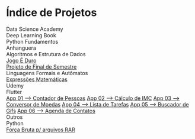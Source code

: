 
<html>
<head>
    <link href="estilo.css" rel="stylesheet">
</head>
<body>
    <h1>Índice de Projetos</h1>
    <div class="ramificacao">
        <div class="nivel_01">Data Science Academy</div>
            <div class="nivel_02">Deep Learning Book</div>
            <div class="nivel_02">Python Fundamentos</div>
    </div>
    <div class="ramificacao">
        <div class="nivel_01">Anhanguera</div>
            <div class="nivel_02">Algoritmos e Estrutura de Dados</div>
                <div class="nivel_03">
                    <a href="https://github.com/CleberPresidente100/Jogo_E_Duro">Jogo É Duro</a>
                </div>
                <div class="nivel_03">
                    <a href="https://github.com/CleberPresidente100/Projeto_Final_de_Semestre">Projeto de Final de Semestre</a>
                </div>
            <div class="nivel_02">Linguagens Formais e Autômatos</div>
                <div class="nivel_03">
                    <a href="https://github.com/CleberPresidente100/Expressoes_Matematicas">Expressões Matemáticas</a>
                </div>
    </div>
    <div class="ramificacao">
        <div class="nivel_01">Udemy</div>
            <div class="nivel_02">Flutter</div>
                <div class="nivel_03">
                    <a class="quebrar_linha"
                       href="https://github.com/CleberPresidente100/FlutterUdemy_App_01_contador_de_pessoas">App 01 --> Contador de Pessoas</a>
                    <a class="quebrar_linha"
                       href="https://github.com/CleberPresidente100/FlutterUdemy_App_02_calculo_imc">App 02 --> Cálculo de IMC</a>
                    <a class="quebrar_linha"
                       href="https://github.com/CleberPresidente100/FlutterUdemy_App_03_conversor_de_moedas">App 03 --> Conversor de Moedas</a>
                    <a class="quebrar_linha"
                       href="https://github.com/CleberPresidente100/FlutterUdemy_App_04_lista_de_tarefas">App 04 --> Lista de Tarefas</a>
                    <a class="quebrar_linha"
                       href="https://github.com/CleberPresidente100/FlutterUdemy_App_05_buscador_de_gif">App 05 --> Buscador de Gifs</a>
                    <a class="quebrar_linha"
                       href="https://github.com/CleberPresidente100/FlutterUdemy_App_06_agenda_de_contatos">App 06 --> Agenda de Contatos</a>
                </div>
    </div>
    <div class="ramificacao">
        <div class="nivel_01">Outros</div>
            <div class="nivel_02">Python</div>
                <div class="nivel 03">
                    <a href="https://github.com/CleberPresidente100/Python_RAR_Brute_Force">Força Bruta p/ arquivos RAR</a>
                </div>
    </div>
</body>
</html>


